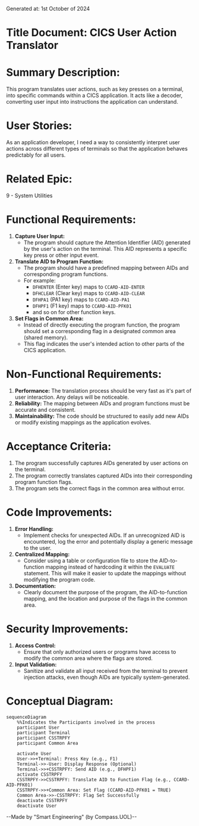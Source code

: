 Generated at: 1st October of 2024

# **Title Document:** CICS User Action Translator

# **Summary Description:**
This program translates user actions, such as key presses on a terminal, into specific commands within a CICS application. It acts like a decoder, converting user input into instructions the application can understand.

# **User Stories:**
As an application developer, I need a way to consistently interpret user actions across different types of terminals so that the application behaves predictably for all users.

# **Related Epic:**
9 - System Utilities

# **Functional Requirements:**
1. **Capture User Input:**
   - The program should capture the Attention Identifier (AID) generated by the user's action on the terminal. This AID represents a specific key press or other input event.
2. **Translate AID to Program Function:**
   - The program should have a predefined mapping between AIDs and corresponding program functions. 
   - For example:
      - `DFHENTER` (Enter key) maps to `CCARD-AID-ENTER`
      - `DFHCLEAR` (Clear key) maps to `CCARD-AID-CLEAR`
      - `DFHPA1` (PA1 key) maps to `CCARD-AID-PA1`
      - `DFHPF1` (F1 key) maps to `CCARD-AID-PFK01`
      - and so on for other function keys.
3. **Set Flags in Common Area:**
   - Instead of directly executing the program function, the program should set a corresponding flag in a designated common area (shared memory).
   - This flag indicates the user's intended action to other parts of the CICS application.

# **Non-Functional Requirements:**
1. **Performance:** The translation process should be very fast as it's part of user interaction. Any delays will be noticeable.
2. **Reliability:** The mapping between AIDs and program functions must be accurate and consistent.
3. **Maintainability:** The code should be structured to easily add new AIDs or modify existing mappings as the application evolves. 

# **Acceptance Criteria:**
1. The program successfully captures AIDs generated by user actions on the terminal.
2. The program correctly translates captured AIDs into their corresponding program function flags.
3. The program sets the correct flags in the common area without error.

# **Code Improvements:**
1. **Error Handling:**
   - Implement checks for unexpected AIDs. If an unrecognized AID is encountered, log the error and potentially display a generic message to the user.
2. **Centralized Mapping:**
   - Consider using a table or configuration file to store the AID-to-function mapping instead of hardcoding it within the `EVALUATE` statement. This will make it easier to update the mappings without modifying the program code.
3. **Documentation:**
   - Clearly document the purpose of the program, the AID-to-function mapping, and the location and purpose of the flags in the common area.

# **Security Improvements:**
1. **Access Control:**
   - Ensure that only authorized users or programs have access to modify the common area where the flags are stored.
2. **Input Validation:**
   - Sanitize and validate all input received from the terminal to prevent injection attacks, even though AIDs are typically system-generated.

# **Conceptual Diagram:**

```mermaid
sequenceDiagram
    %%Indicates the Participants involved in the process
    participant User
    participant Terminal
    participant CSSTRPFY
    participant Common Area

    activate User
    User->>+Terminal: Press Key (e.g., F1)
    Terminal->>-User: Display Response (Optional)
    Terminal->>+CSSTRPFY: Send AID (e.g., DFHPF1)
    activate CSSTRPFY
    CSSTRPFY->>CSSTRPFY: Translate AID to Function Flag (e.g., CCARD-AID-PFK01)
    CSSTRPFY->>+Common Area: Set Flag (CCARD-AID-PFK01 = TRUE)
    Common Area->>-CSSTRPFY: Flag Set Successfully
    deactivate CSSTRPFY
    deactivate User
```

--Made by "Smart Engineering" (by Compass.UOL)--
